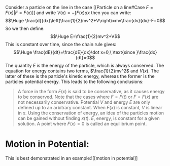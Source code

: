 Consider a particle on the line in the case [[Particle on a line#Case $F=F(x)$|$F=F(x)$]] and write $V(x)=-\int F(x)dx$ then you can write:$$\Huge \frac{d}{dx}\left(\frac{1}{2}mv^2+V\right)=mv\frac{dv}{dx}-F=0$$So we then define:$$\Huge E=\frac{1}{2}mv^2+V$$This is constant over time, since the chain rule gives:$$\Huge \frac{dE}{dt}=\frac{dE}{dx}\dot x=0,\,\text{since }\frac{dx}{dt}=0$$The quantity $E$ is the energy of the particle, which is always conserved. The equation for energy contains two terms, $\frac{1}{2}mv^2$ and $V(x)$. The latter of these is the particle's kinetic energy, whereas the former is the particles potential energy. This leads to the following conclusions:
> A force in the form $F(x)$ is said to be conservative, as it causes energy to be conserved. Note that the cases where $F=F(t)$ or $F=F(\dot x)$ are not necessarily conservative.
> Potential $V$ and energy $E$ are only defined up to an arbitrary constant.
> When $F(x)$ is constant, $V$ is linear in $x$.
> Using the conservation of energy, an idea of the particles motion can be gained without finding $x(t)$.
> $E$, energy, is constant for a given solution.
> A point where $F(x)=0$ is called an equilibrium point.

# Motion in Potential:

This is best demonstrated in an example:![[motion in potential]]